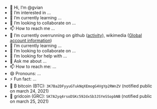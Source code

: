 - 🙏 Hi, I’m @gvian
- 👀 I’m interested in ...
- 🌱 I’m currently learning ...
- 💞️ I’m looking to collaborate on ...
- 📫 How to reach me ...
- 🔭 I’m currently overrunning on github ([activity](https://github.com/givianw)), wikimedia ([Global account information](https://en.wikipedia.org/wiki/Special:CentralAuth?target=Givian))
- 🌱 I’m currently learning ...
- 👯 I’m looking to collaborate on ...
- 🤔 I’m looking for help with ...
- 💬 Ask me about ...
- 📫 How to reach me: ...
- 😄 Pronouns: ...
- ⚡ Fun fact: ...
- 🧾 ₿ bitcoin (BTC): `3K7Ba2DFyyuGTukNqXEmogG4VgYp2RWnZV` (notified public on march 24, 2021)
- 🧾 gridcoin (GRC): `SK7A2yq4rsoDSKc592dxSb3JSYeSSopbNB` (notified public on march 25, 2021)
